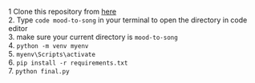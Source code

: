 1   Clone this repository from [here](https://github.com/hardik-pratap-singh/mood-to-song) <br>
2.  Type `code mood-to-song` in your terminal to open the directory in code editor<br>
3.  make sure your current directory is `mood-to-song`<br>
4.  `python -m venv myenv`<br>
5.  `myenv\Scripts\activate`<br>
6.   `pip install -r requirements.txt`<br>
7.   `python final.py`<br>
